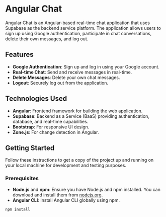 # Angular Chat

Angular Chat is an Angular-based real-time chat application that uses Supabase as the backend service platform. The application allows users to sign up using Google authentication, participate in chat conversations, delete their own messages, and log out.

## Features

- **Google Authentication**: Sign up and log in using your Google account.
- **Real-time Chat**: Send and receive messages in real-time.
- **Delete Messages**: Delete your own chat messages.
- **Logout**: Securely log out from the application.

## Technologies Used

- **Angular**: Frontend framework for building the web application.
- **Supabase**: Backend as a Service (BaaS) providing authentication, database, and real-time capabilities.
- **Bootstrap**: For responsive UI design.
- **Zone.js**: For change detection in Angular.

## Getting Started

Follow these instructions to get a copy of the project up and running on your local machine for development and testing purposes.

### Prerequisites

- **Node.js** and **npm**: Ensure you have Node.js and npm installed. You can download and install them from [nodejs.org](https://nodejs.org/).
- **Angular CLI**: Install Angular CLI globally using npm.

```bash
npm install

